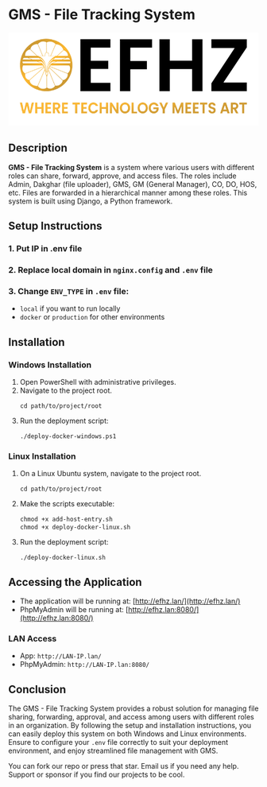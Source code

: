 # GMS - File Tracking System

![Logo](https://github.com/algobasket/File-Tracking-System/blob/main/staticfiles/images/logo.png)

## Description
**GMS - File Tracking System** is a system where various users with different roles can share, forward, approve, and access files. The roles include Admin, Dakghar (file uploader), GMS, GM (General Manager), CO, DO, HOS, etc. Files are forwarded in a hierarchical manner among these roles. This system is built using Django, a Python framework.

## Setup Instructions

### 1. Put IP in .env file
### 2. Replace local domain in `nginx.config` and `.env` file
### 3. Change `ENV_TYPE` in `.env` file:
   - `local` if you want to run locally
   - `docker` or `production` for other environments

## Installation

### Windows Installation
1. Open PowerShell with administrative privileges.
2. Navigate to the project root.
    ```shell
    cd path/to/project/root
    ```
3. Run the deployment script:
    ```shell
    ./deploy-docker-windows.ps1
    ```

### Linux Installation
1. On a Linux Ubuntu system, navigate to the project root.
    ```shell
    cd path/to/project/root
    ```
2. Make the scripts executable:
    ```shell
    chmod +x add-host-entry.sh
    chmod +x deploy-docker-linux.sh
    ```
3. Run the deployment script:
    ```shell
    ./deploy-docker-linux.sh
    ```

## Accessing the Application

- The application will be running at: [http://efhz.lan/](http://efhz.lan/)
- PhpMyAdmin will be running at: [http://efhz.lan:8080/](http://efhz.lan:8080/)

### LAN Access
- App: `http://LAN-IP.lan/`
- PhpMyAdmin: `http://LAN-IP.lan:8080/`

## Conclusion
The GMS - File Tracking System provides a robust solution for managing file sharing, forwarding, approval, and access among users with different roles in an organization. By following the setup and installation instructions, you can easily deploy this system on both Windows and Linux environments. Ensure to configure your `.env` file correctly to suit your deployment environment, and enjoy streamlined file management with GMS.

You can fork our repo or press that star. Email us if you need any help. Support or sponsor if you find our projects to be cool.

